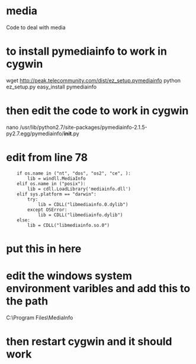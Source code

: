 # media
Code to deal with media

# to install pymediainfo to work in cygwin
wget http://peak.telecommunity.com/dist/ez_setup.pymediainfo
python ez_setup.py
easy_install pymediainfo

# then edit the code to work in cygwin
nano /usr/lib/python2.7/site-packages/pymediainfo-2.1.5-py2.7.egg/pymediainfo/__init__.py

# edit from line 78
		if os.name in ("nt", "dos", "os2", "ce", ):
            lib = windll.MediaInfo
        elif os.name in ("posix"):
            lib = cdll.LoadLibrary('mediainfo.dll')
        elif sys.platform == "darwin":
            try:
                lib = CDLL("libmediainfo.0.dylib")
            except OSError:
                lib = CDLL("libmediainfo.dylib")
        else:
            lib = CDLL("libmediainfo.so.0")
			
# put this in here

# edit the windows system environment varibles and add this to the path
C:\Program Files\MediaInfo

# then restart cygwin and it should work
